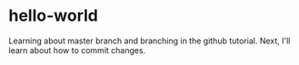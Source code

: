 # hello-world
Learning about master branch and branching in the github tutorial. Next, I'll learn about how to commit changes.
